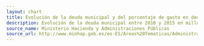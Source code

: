 ```yaml
---
layout: chart
title: Evolución de la deuda municipal y del porcentaje de gasto en deuda respecto el total del presupuesto entre 2010 y 2015
description: Evolución de la deuda municipal entre 2010 y 2015 en millones de € y evolución de la partida de Deuda Pública respecto al total presupuestado. Media realizada entre todos los municipios de los que se disponía de datos.
source_name: Ministerio Hacienda y Administraciones Públicas
source_url: http://www.minhap.gob.es/es-ES/Areas%20Tematicas/Administracion%20Electronica/OVEELL/Paginas/DeudaViva.aspx
---
```


<div id="debtEvolution" data-chart-container="debtEvolution" width="100%" data-chart-data-url="/charts/debt-evolution.csv"></div>
